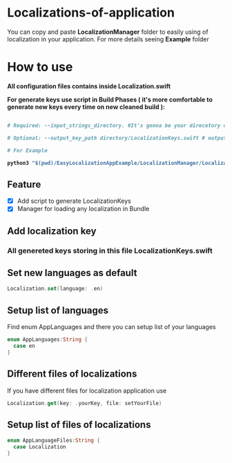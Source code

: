 # Localizations-of-application

You can copy and paste **LocalizationManager** folder to easily using of localization in your application. For more details seeing **Example** folder

# How to use

<b>All configuration files contains inside Localization.swift</b>

<b>For generate keys use script in Build Phases ( it's more comfortable to generate new keys every time on new cleaned build ):
```python

# Required: --input_strings_directory. #It's gonna be your direcetory of .lproj files or localization directorys, anyway script looking for .lproj files in directorys

# Optional: --output_key_path directory/LocalizationKeys.swift # output keys to your file.

# For Example

python3 "$(pwd)/EasyLocalizationAppExample/LocalizationManager/LocalizationsKeyGeneration.py" --input_strings_directory "$(pwd)/EasyLocalizationAppExample/Localizations/" --output_key_path "$(pwd)/EasyLocalizationAppExample/LocalizationManager/LocalizationKeys.swift"
```
</b>

## Feature
- [x] Add script to generate LocalizationKeys
- [x] Manager for loading any localization in Bundle

## Add localization key
### All genereted keys storing in this file <b>LocalizationKeys.swift</b>

## Set new languages as default
```swift
Localization.set(language: .en)
```
## Setup list of languages
Find enum AppLanguages and there you can setup list of your languages

```swift
enum AppLanguages:String {
  case en
}
```

## Different files of localizations
If you have different files for localization application use 
```swift
Localization.get(key: .yourKey, file: setYourFile)
```

## Setup list of files of localizations
```swift
enum AppLanguageFiles:String {
  case Localization
}
```
